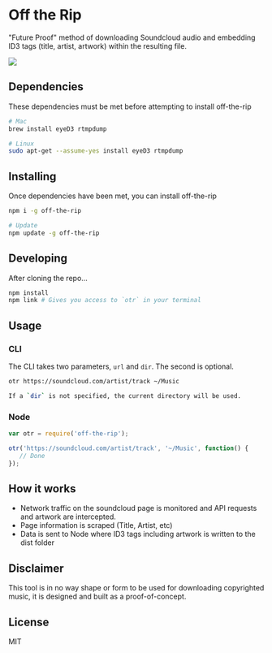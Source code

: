 # Off the Rip

"Future Proof" method of downloading Soundcloud audio and embedding ID3 tags (title, artist, artwork) within the resulting file.

<img src="http://i.imgur.com/flBrvcn.jpg">

## Dependencies
These dependencies must be met before attempting to install off-the-rip
```sh
# Mac
brew install eyeD3 rtmpdump

# Linux
sudo apt-get --assume-yes install eyeD3 rtmpdump
```

## Installing
Once dependencies have been met, you can install off-the-rip
```sh
npm i -g off-the-rip

# Update
npm update -g off-the-rip
```

## Developing
After cloning the repo...
```sh
npm install
npm link # Gives you access to `otr` in your terminal
```

## Usage

### CLI
The CLI takes two parameters, `url` and `dir`. The second is optional.
```sh
otr https://soundcloud.com/artist/track ~/Music

If a `dir` is not specified, the current directory will be used.
```

### Node
```javascript
var otr = require('off-the-rip');

otr('https://soundcloud.com/artist/track', '~/Music', function() {
   // Done
});
```

## How it works
* Network traffic on the soundcloud page is monitored and API requests and artwork are intercepted.
* Page information is scraped (Title, Artist, etc)
* Data is sent to Node where ID3 tags including artwork is written to the dist folder

## Disclaimer
This tool is in no way shape or form to be used for downloading copyrighted music, it is designed and built as a proof-of-concept.

## License
MIT
